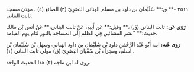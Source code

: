 ٢٥١١ -** ق:** سُلَيْمان بن داود بن مسلم الهنائي البَصْرِيّ (٣) الصائغ (٤) ، مؤذن مسجد ثابت البناني.

**رَوَى عَن:** ثابت البناني (ق) ،** وقيل:** عَن أَبِيهِ، عَنْ ثابت البناني،** عَنْ أنس بْن مالك حديث:** "بشر المشائين فِي الظلم إِلَى المساجد بالنور لتام يوم القيامة.

**رَوَى عَنه:** ابنه أَبُو عَبْد الرَّحْمَنِ داود بْن سُلَيْمان بن داود الهنائي،وسهل بْن سُلَيْمان بْن اسلم، ومجزأة بْن سُفْيَان البَصْرِيّ (ق) مولى ثابت البناني (١) .

روى له ابن ماجه (٢) هذا الحديث الواحد.
